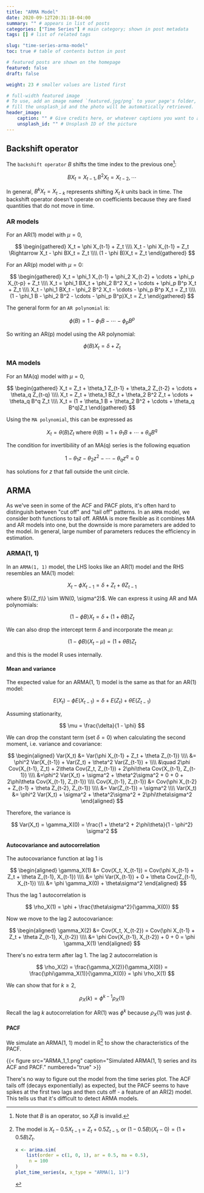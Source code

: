 ```yaml
---
title: "ARMA Model"
date: 2020-09-12T20:31:18-04:00
summary: "" # appears in list of posts
categories: ["Time Series"] # main category; shown in post metadata
tags: [] # list of related tags

slug: "time-series-arma-model"
toc: true # table of contents button in post

# featured posts are shown on the homepage
featured: false
draft: false

weight: 23 # smaller values are listed first

# full-width featured image
# To use, add an image named `featured.jpg/png` to your page's folder, or
# fill the unsplash_id and the photo will be automatically retrieved.
header_image:
    caption: "" # Give credits here, or whatever captions you want to add (support markdown)
    unsplash_id: "" # Unsplash ID of the picture
---
```


## Backshift operator

The `backshift operator` $B$ shifts the time index to the previous one[^backshift-operator]:

$$
BX_t = X_{t-1}, B^2 X_t = X_{t-2}, \cdots
$$

In general, $B^k X_t = X_{t-k}$ represents shifting $X_t$ $k$ units back in time. The backshift operator doesn't operate on coefficients because they are fixed quantities that do not move in time.

[^backshift-operator]: Note that $B$ is an operator, so $X_t B$ is invalid.

### AR models

For an AR(1) model with $\mu = 0$,

$$
\begin{gathered}
    X_t = \phi X_{t-1} + Z_t \\\\
    X_t - \phi X_{t-1} = Z_t \Rightarrow X_t - \phi BX_t = Z_t \\\\
    (1 - \phi B)X_t = Z_t
\end{gathered}
$$

For an AR(p) model with $\mu = 0$:

$$
\begin{gathered}
    X_t = \phi_1 X_{t-1} + \phi_2 X_{t-2} + \cdots + \phi_p X_{t-p} + Z_t \\\\
    X_t = \phi_1 BX_t + \phi_2 B^2 X_t + \cdots + \phi_p B^p X_t + Z_t \\\\
    X_t - \phi_1 BX_t - \phi_2 B^2 X_t - \cdots - \phi_p B^p X_t = Z_t \\\\
    (1 - \phi_1 B - \phi_2 B^2 - \cdots - \phi_p B^p)X_t = Z_t
\end{gathered}
$$

The general form for an `AR polynomial` is:

$$
\phi(B) = 1 - \phi_1 B - \cdots - \phi_p B^p
$$

So writing an AR(p) model using the AR polynomial:

$$
\phi(B) X_t = \delta + Z_t
$$

### MA models

For an MA(q) model with $\mu = 0$,

$$
\begin{gathered}
    X_t = Z_t + \theta_1 Z_{t-1} + \theta_2 Z_{t-2} + \cdots + \theta_q Z_{t-q} \\\\
    X_t = Z_t + \theta_1 BZ_t + \theta_2 B^2 Z_t + \cdots + \theta_q B^q Z_t \\\\
    X_t = (1 + \theta_1 B + \theta_2 B^2 + \cdots + \theta_q B^q)Z_t
\end{gathered}
$$

Using the `MA polynomial`, this can be expressed as

$$
X_t = \theta(B)Z_t \text{ where } \theta(B) = 1 + \theta_1 B + \cdots + \theta_q B^q
$$

The condition for invertibiliity of an MA(q) series is the following equation

$$
1 - \theta_1 z - \theta_2 z^2 - \cdots - \theta_q z^q = 0
$$

has solutions for $z$ that fall outside the unit circle.

## ARMA

As we've seen in some of the ACF and PACF plots, it's often hard to distinguish between "cut off" and "tail off" patterns. In an `ARMA` model, we consider both functions to tail off. ARMA is more flexible as it combines MA and AR models into one, but the downside is more parameters are added to the model. In general, large number of parameters reduces the efficiency in estimation.

### ARMA(1, 1)

In an `ARMA(1, 1)` model, the LHS looks like an AR(1) model and the RHS resembles an MA(1) model:

$$
X_t - \phi X_{t-1} = \delta + Z_t + \theta Z_{t-1}
$$

where $\\{Z_t\\} \sim WN(0, \sigma^2)$. We can express it using AR and MA polynomials:

$$
(1 - \phi B)X_t = \delta + (1 + \theta B)Z_t
$$

We can also drop the intercept term $\delta$ and incorporate the mean $\mu$:

$$
(1 - \phi B)(X_t - \mu) = (1 + \theta B)Z_t
$$

and this is the model R uses internally.

#### Mean and variance

The expected value for an ARMA(1, 1) model is the same as that for an AR(1) model:

$$
E(X_t) - \phi E(X_{t-1}) = \delta + E(Z_t) + \theta E(Z_{t-1})
$$

Assuming stationarity,

$$
\mu = \frac{\delta}{1 - \phi}
$$

We can drop the constant term (set $\delta = 0$) when calculating the second moment, i.e. variance and covariance:

$$
\begin{aligned}
    Var(X_t) &= Var(\phi X_{t-1} + Z_t + \theta Z_{t-1}) \\\\
    &= \phi^2 Var(X_{t-1}) + Var(Z_t) + \theta^2 Var(Z_{t-1}) + \\\\
    &\quad 2\phi Cov(X_{t-1}, Z_t) + 2\theta Cov(Z_t, Z_{t-1}) + 2\phi\theta Cov(X_{t-1}, Z_{t-1}) \\\\
    &=\phi^2 Var(X_t) + \sigma^2 + \theta^2\sigma^2 + 0 + 0 + 2\phi\theta Cov(X_{t-1}, Z_{t-1}) \\\\
    Cov(X_{t-1}, Z_{t-1}) &= Cov(\phi X_{t-2} + Z_{t-1} + \theta Z_{t-2}, Z_{t-1}) \\\\
    &= Var(Z_{t-1}) = \sigma^2 \\\\
    Var(X_t) &= \phi^2 Var(X_t) + \sigma^2 + \theta^2\sigma^2 + 2\phi\theta\sigma^2
\end{aligned}
$$

Therefore, the variance is

$$
Var(X_t) = \gamma_X(0) = \frac{1 + \theta^2 + 2\phi\theta}{1 - \phi^2} \sigma^2
$$

#### Autocovariance and autocorrelation

The autocovariance function at lag 1 is

$$
\begin{aligned}
    \gamma_X(1) &= Cov(X_t, X_{t-1}) = Cov(\phi X_{t-1} + Z_t + \theta Z_{t-1}, X_{t-1}) \\\\
    &= \phi Var(X_{t-1}) + 0 + \theta Cov(Z_{t-1}, X_{t-1}) \\\\
    &= \phi \gamma_X(0) + \theta\sigma^2
\end{aligned}
$$

Thus the lag 1 autocorrelation is

$$
\rho_X(1) = \phi + \frac{\theta\sigma^2}{\gamma_X(0)}
$$

Now we move to the lag 2 autocovariance:

$$
\begin{aligned}
    \gamma_X(2) &= Cov(X_t, X_{t-2}) = Cov(\phi X_{t-1} + Z_t + \theta Z_{t-1}, X_{t-2}) \\\\
    &= \phi Cov(X_{t-1}, X_{t-2}) + 0 + 0 = \phi \gamma_X(1)
\end{aligned}
$$

There's no extra term after lag 1. The lag 2 autocorrelation is

$$
\rho_X(2) = \frac{\gamma_X(2)}{\gamma_X(0)} = \frac{\phi\gamma_X(1)}{\gamma_X(0)} = \phi \rho_X(1)
$$

We can show that for $k \geq 2$,

$$
\rho_X(k) = \phi^{k-1} \rho_X(1)
$$

Recall the lag $k$ autocorrelation for AR(1) was $\phi^k$ because $\rho_X(1)$ was just $\phi$.

#### PACF

We simulate an ARMA(1, 1) model in R[^arma-1-1] to show the characteristics of the PACF.

[^arma-1-1]:
    The model is $X_t - 0.5 X_{t-1} = Z_t + 0.5 Z_{t-1}$, or $(1 - 0.5B)(X_t - 0) = (1 + 0.5B)Z_t$.

    ```r
    x <- arima.sim(
        list(order = c(1, 0, 1), ar = 0.5, ma = 0.5),
         n = 100
    )
    plot_time_series(x, x_type = "ARMA(1, 1)")
    ```

{{< figure src="ARMA_1_1.png" caption="Simulated ARMA(1, 1) series and its ACF and PACF." numbered="true" >}}

There's no way to figure out the model from the time series plot. The ACF tails off (decays exponentially) as expected, but the PACF seems to have spikes at the first two lags and then cuts off - a feature of an AR(2) model. This tells us that it's difficult to detect ARMA models.
